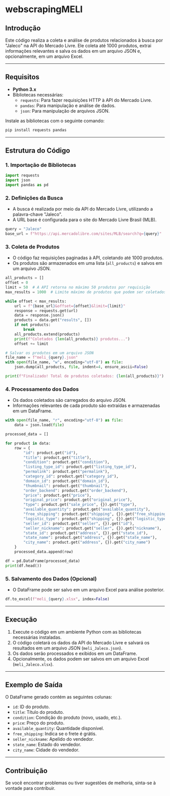 # webscrapingMELI

## Introdução
Este código realiza a coleta e análise de produtos relacionados à busca por "Jaleco" na API do Mercado Livre. Ele coleta até 1000 produtos, extrai informações relevantes e salva os dados em um arquivo JSON e, opcionalmente, em um arquivo Excel.

---

## Requisitos
- **Python 3.x**
- Bibliotecas necessárias:
  - `requests`: Para fazer requisições HTTP à API do Mercado Livre.
  - `pandas`: Para manipulação e análise de dados.
  - `json`: Para manipulação de arquivos JSON.

Instale as bibliotecas com o seguinte comando:
```bash
pip install requests pandas
```

---

## Estrutura do Código

### 1. Importação de Bibliotecas
```python
import requests
import json
import pandas as pd
```

### 2. Definições da Busca
- A busca é realizada por meio da API do Mercado Livre, utilizando a palavra-chave "Jaleco".
- A URL base é configurada para o site do Mercado Livre Brasil (MLB).

```python
query = "Jaleco"
base_url = f"https://api.mercadolibre.com/sites/MLB/search?q={query}"
```

### 3. Coleta de Produtos
- O código faz requisições paginadas à API, coletando até 1000 produtos.
- Os produtos são armazenados em uma lista (`all_products`) e salvos em um arquivo JSON.

```python
all_products = []
offset = 0
limit = 50  # A API retorna no máximo 50 produtos por requisição
max_results = 1000  # Limite máximo de produtos que podem ser coletados

while offset < max_results:
    url = f"{base_url}&offset={offset}&limit={limit}"
    response = requests.get(url)
    data = response.json()
    products = data.get("results", [])
    if not products:
        break
    all_products.extend(products)
    print(f"Coletados {len(all_products)} produtos...")
    offset += limit

# Salvar os produtos em um arquivo JSON
file_name = f"meli_{query}.json"
with open(file_name, "w", encoding="utf-8") as file:
    json.dump(all_products, file, indent=4, ensure_ascii=False)

print(f"Finalizado! Total de produtos coletados: {len(all_products)}")
```

### 4. Processamento dos Dados
- Os dados coletados são carregados do arquivo JSON.
- Informações relevantes de cada produto são extraídas e armazenadas em um DataFrame.

```python
with open(file_name, "r", encoding="utf-8") as file:
    data = json.load(file)

processed_data = []

for product in data:
    row = {
        "id": product.get("id"),
        "title": product.get("title"),
        "condition": product.get("condition"),
        "listing_type_id": product.get("listing_type_id"),
        "permalink": product.get("permalink"),
        "category_id": product.get("category_id"),
        "domain_id": product.get("domain_id"),
        "thumbnail": product.get("thumbnail"),
        "order_backend": product.get("order_backend"),
        "price": product.get("price"),
        "original_price": product.get("original_price"),
        "type": product.get("sale_price", {}).get("type"),
        "available_quantity": product.get("available_quantity"),
        "free_shipping": product.get("shipping", {}).get("free_shipping"),
        "logistic_type": product.get("shipping", {}).get("logistic_type"),
        "seller_id": product.get("seller", {}).get("id"),
        "seller_nickname": product.get("seller", {}).get("nickname"),
        "state_id": product.get("address", {}).get("state_id"),
        "state_name": product.get("address", {}).get("state_name"),
        "city_name": product.get("address", {}).get("city_name")
    }
    processed_data.append(row)

df = pd.DataFrame(processed_data)
print(df.head())
```

### 5. Salvamento dos Dados (Opcional)
- O DataFrame pode ser salvo em um arquivo Excel para análise posterior.

```python
df.to_excel(f"meli_{query}.xlsx", index=False)
```

---

## Execução
1. Execute o código em um ambiente Python com as bibliotecas necessárias instaladas.
2. O código coletará os dados da API do Mercado Livre e salvará os resultados em um arquivo JSON (`meli_Jaleco.json`).
3. Os dados serão processados e exibidos em um DataFrame.
4. Opcionalmente, os dados podem ser salvos em um arquivo Excel (`meli_Jaleco.xlsx`).

---

## Exemplo de Saída
O DataFrame gerado contém as seguintes colunas:
- `id`: ID do produto.
- `title`: Título do produto.
- `condition`: Condição do produto (novo, usado, etc.).
- `price`: Preço do produto.
- `available_quantity`: Quantidade disponível.
- `free_shipping`: Indica se o frete é grátis.
- `seller_nickname`: Apelido do vendedor.
- `state_name`: Estado do vendedor.
- `city_name`: Cidade do vendedor.

---

## Contribuição
Se você encontrar problemas ou tiver sugestões de melhoria, sinta-se à vontade para contribuir.
